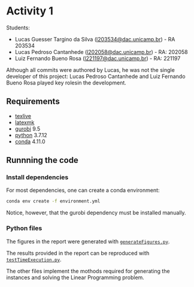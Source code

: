 # Activity 1

Students:

- Lucas Guesser Targino da Silva (l203534@dac.unicamp.br) - RA 203534
- Lucas Pedroso Cantanhede (l202058@dac.unicamp.br) - RA: 202058
- Luiz Fernando Bueno Rosa (l221197@dac.unicamp.br) - RA: 221197

Although all commits were authored by Lucas, he was not the single developer of this project: Lucas Pedroso Cantanhede and Luiz Fernando Bueno Rosa played key rolesin the development.

## Requirements

- [texlive](https://tug.org/texlive/)
- [latexmk](https://mg.readthedocs.io/latexmk.html)
- [gurobi](https://www.gurobi.com) 9.5
- [python](https://www.python.org/) 3.7.12
- [conda](https://docs.conda.io/en/latest/miniconda.html) 4.11.0

## Runnning the code

### Install dependencies

For most dependencies, one can create a conda environment:

```sh
conda env create -f environment.yml
```

Notice, however, that the gurobi dependency must be installed manually.

### Python files

The figures in the report were generated with [`generateFigures.py`](./generateFigures.py).

The results provided in the report can be reproduced with [`testTimeExecution.py`](./testTimeExecution.py).

The other files implement the mothods required for generating the instances and solving the Linear Programming problem.
